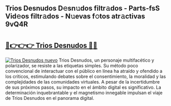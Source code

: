 ## Trios Desnudos D𝚎sn𝚞dos filtr𝚊dos - Parts-fsS Vid𝚎os filtr𝚊dos - N𝚞evas f𝚘tos atr𝚊ctivas 9vQ4R

# <h2><a href="http://mb5bl3t.tromn.icu/?c=Trios+Desnudos">🔗👉👉👉 Trios Desnudos 🔗🔗</a></h2>

[![Trios Desnudos nuevo](https://i.imgur.com/pEAQMta.gif)](http://mb5bl3t.tromn.icu/?c=Trios+Desnudos)
Trios Desnudos, un personaje multifacético y polarizador, se resiste a las etiquetas simples. Su método poco convencional de interactuar con el público en línea ha atraído y ofendido a los críticos, estimulando debates sobre el consentimiento, la moralidad y las complejidades de las comunidades virtuales. A pesar de la incertidumbre de sus próximos pasos, su impacto en el ámbito digital es significativo. La determinación inquebrantable y el magnetismo innegable impulsan el viaje de Trios Desnudos en el panorama digital.
